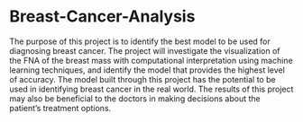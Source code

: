 # Breast-Cancer-Analysis
The purpose of this project is to identify the best model to be used for diagnosing breast cancer.
The project will investigate the visualization of the FNA of the breast mass with computational interpretation using machine learning techniques, and identify the model that provides the highest level of accuracy. 
The model built through this project has the potential to be used in identifying breast cancer in the real world. The results of this project may also be beneficial to the doctors in making decisions about the patient’s treatment options.
